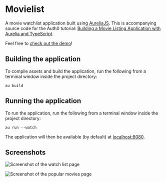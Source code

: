 # Movielist

A movie watchlist application built using [AureliaJS](aurelia.io). This is accompanying source code for the Auth0 tutorial: [Building a Movie Listing Application with Aurelia and TypeScript](https://auth0.com/blog/building-a-movie-listing-application-with-aurelia-and-typescript).

Feel free to [check out the demo](https://movies.elkdanger.co.uk)!

## Building the application

To compile assets and build the application, run the following from a terminal window inside the project directory:

`au build`

## Running the application

To run the application, run the following from a terminal window inside the project directory:

`au run --watch`

The application will then be available (by default) at [localhost:8080](http://localhost:8080).

## Screenshots

![Screenshot of the watch list page](https://res.cloudinary.com/dbec78owc/image/upload/c_scale,w_1280/v1528669670/watchlist-1.png)

![Screenshot of the popular movies page](https://res.cloudinary.com/dbec78owc/image/upload/c_scale,w_1280/v1528665819/movies-3.png)
